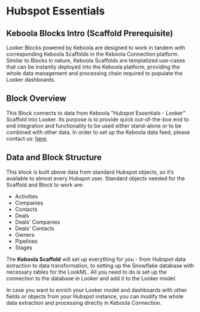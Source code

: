# Hubspot Essentials

## Keboola Blocks Intro (Scaffold Prerequisite)
Looker Blocks powered by Keboola are designed to work in tandem with corresponding Keboola Scaffolds in the Keboola Connection platform. Similar to Blocks in nature, Keboola Scaffolds are templatized use-cases that can be instantly deployed into the Keboola platform, providing the whole data management and processing chain required to populate the Looker dashboards.

## Block Overview
This Block connects to data from Keboola “Hubspot Essentials - Looker” Scaffold into Looker. Its purpose is to provide quick out-of-the-box end to end integration and functionality to be used either stand-alone or to be combined with other data. In order to set up the Keboola data feed, please contact us: [here](https://get.keboola.com/lookerblocks?block=crm_hubspot).

## Data and Block Structure
This block is built above data from standard Hubspot objects, so it’s available to almost every Hubspot user. Standard objects needed for the Scaffold and Block to work are:

*  Activities
*  Companies
*  Contacts
*  Deals
*  Deals' Companies
*  Deals' Contacts
*  Owners
*  Pipelines
*  Stages

The **Keboola Scaffold** will set up everything for you - from Hubspot data extraction to data transformation, to setting up the Snowflake database with necessary tables for the LookML. All you need to do is set up the connection to the database in Looker and add it to the Looker model.

In case you want to enrich your Looker model and dashboards with other fields or objects from your Hubspot instance, you can modify the whole data extraction and processing directly in Keboola Connection.
